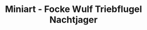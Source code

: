 ---
layout: product
title: "Miniart - Focke Wulf Triebflugel Nachtjager"
price: "5700" 
desc: "N/A"
img_path: "/assets/img/MI40013.webp"
brand: "N/A"
available: false
special_offer: false
new: false
soon: false
cat: "010000"
subcat: "010100"
subsubcat: "0N/A"
sifra: "MI40013"
popular: false
spec: false
---